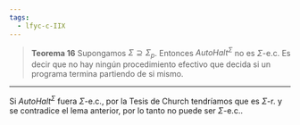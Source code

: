 ```yaml
---
tags:
  - lfyc-c-IIX
---
```

> **Teorema 16** Supongamos $\Sigma\supseteq\Sigma_p$. Entonces ${AutoHalt}^\Sigma$ no es $\Sigma$-e.c. Es decir que no hay ningún procedimiento efectivo que decida si un programa termina partiendo de si mismo.

 - - - 
Si ${AutoHalt}^{\Sigma}$ fuera $\Sigma$-e.c., por la Tesis de Church tendríamos que es $\Sigma$-r. y se contradice el lema anterior, por lo tanto no puede ser $\Sigma$-e.c..